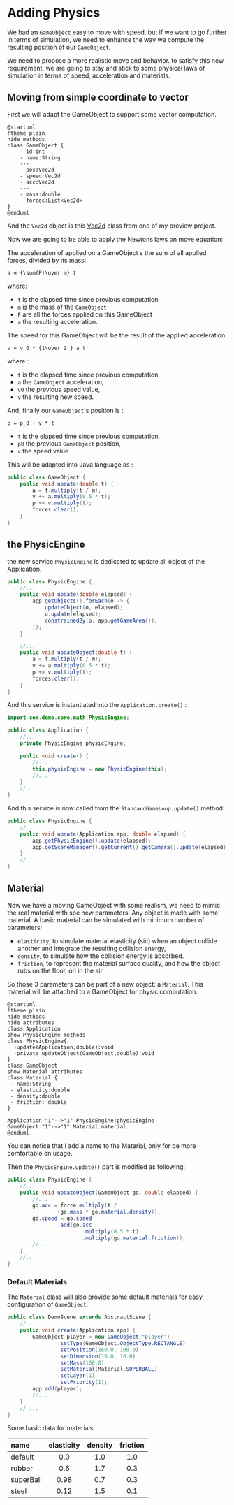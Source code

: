 # Adding Physics

We had an `GameObject` easy to move with speed. but if we want to go further in terms of simulation, we need to enhance
the way we compute the resulting position of our `GameObject`.

We need to propose a more realistic move and behavior. to satisfy this new requirement, we are going to stay and stick
to some physical laws of simulation in terms of speed, acceleration and materials.

## Moving from simple coordinate to vector

First we will adapt the GameObject to support some vector computation.

```plantuml
@startuml
!theme plain
hide methods
class GameObject {
    - id:int
    - name:String
    ---
    - pos:Vec2d
    - speed:Vec2d
    - acc:Vec2d
    ---
    - mass:double
    - forces:List<Vec2d>
}
@enduml
```

And the `Vec2d` object is
this [Vec2d](https://github.com/mcgivrer/monoclass2/blob/master/src/main/java/com/demoing/app/core/math/Vec2d.java)
class from one of my preview project.

Now we are going to be able to apply the Newtons laws on move equation:

The acceleration of applied on a GameObject s the sum of all applied forces, divided by its mass:

```Math
a = {\sum(F)\over m} t
```

where:

- `t` is the elapsed time since previous computation
- `m` is the mass of the `GameObject`
- `F` are all the forces applied on this GameObject
- `a` the resulting acceleration.

The speed for this GameObject will be the result of the applied acceleration:

```Math
v = v_0 * {1\over 2 } a t
```

where :

- `t` is the elapsed time since previous computation,
- `a` the `GameObject` acceleration,
- `v0` the previous speed value,
- `v` the resulting new speed.

And, finally our `GameObject`'s position is :

```Math
p = p_0 + v * t
```

- `t` is the elapsed time since previous computation,
- `p0` the previous `GameObject` position,
- `v` the speed value

This will be adapted into Java language as :

```java
public class GameObject {
    public void update(double t) {
        a = f.multiply(t / m);
        v += a.multiply(0.5 * t);
        p += v.multiply(t);
        forces.clear();
    }
}
```

## the PhysicEngine

the new service `PhysicEngine` is dedicated to update all object of the Application.

```java
public class PhysicEngine {
    //...
    public void update(double elapsed) {
        app.getObjects().forEach(o -> {
            updateObject(o, elapsed);
            o.update(elapsed);
            constrainedBy(o, app.getGameArea());
        });
    }

    //...
    public void updateObject(double t) {
        a = f.multiply(t / m);
        v += a.multiply(0.5 * t);
        p += v.multiply(t);
        forces.clear();
    }
}
```

And this service is instantiated into the `Application.create()` :

```java
import com.demo.core.math.PhysicEngine;

public class Application {
    //...
    private PhysicEngine physicEngine;

    public void create() {
        //...
        this.physicEngine = new PhysicEngine(this);
        //...
    }
    //...
}
```

And this service is now called from the `StandardGameLoop.update()` method:

```java
public class PhysicEngine {
    //...
    public void update(Application app, double elapsed) {
        app.getPhysicEngine().update(elapsed);
        app.getSceneManager().getCurrent().getCamera().update(elapsed);
    }
    //...
}
```

## Material

Now we have a moving GameObject with some realism, we need to mimic the real material with soe new parameters.
Any object is made with some material. A basic material can be simulated with minimum number of parameters:

- `elasticity`, to simulate material elasticity (sic) when an object collide another and integrate the resulting
  collision
  energy,
- `density`, to simulate how the collision energy is absorbed.
- `friction`, to represent the material surface quality, and how the object rubs on the floor, on in the air.

So those 3 parameters can be part of a new object: a `Material`. This material will be attached to a GameObject for
physic computation.

```plantuml
@startuml
!theme plain
hide methods
hide attributes
class Application
show PhysicEngine methods
class PhysicEngine{
  +update(Application,double):void
  -private updateObject(GameObject,double):void
}
class GameObject
show Material attributes
class Material {
 - name:String
 - elasticity:double
 - density:double
 - friction: double
}

Application "1"-->"1" PhysicEngine:physicEngine
GameObject "1"-->"1" Material:material
@enduml
```

You can notice that I add a name to the Material, only for be more comfortable on usage.

Then the `PhysicEngine.update()` part is modified as following:

```java
public class PhysicEngine {
    //...
    public void updateObject(GameObject go, double elapsed) {
        //...
        go.acc = force.multiply(t /
                (go.mass * go.material.density));
        go.speed = go.speed
                .add(go.acc
                        .multiply(0.5 * t)
                        .multiply(go.material.friction));
        //...
    }
    //...
}
```

### Default Materials

The `Material` class will also provide some default materials for easy configuration of `GameObject`.

```java
public class DemoScene extends AbstractScene {
    //...
    public void create(Application app) {
        GameObject player = new GameObject("player")
                .setType(GameObject.ObjectType.RECTANGLE)
                .setPosition(160.0, 100.0)
                .setDimension(16.0, 16.0)
                .setMass(100.0)
                .setMaterial(Material.SUPERBALL)
                .setLayer(1)
                .setPriority(1);
        app.add(player);
        //...
    }
    // ...
}
```

Some basic data for materials:

| name      | elasticity | density | friction |
|:----------|:----------:|:-------:|:--------:|
| default   |    0.0     |   1.0   |   1.0    |
| rubber    |    0.6     |   1.7   |   0.3    |
| superBall |    0.98    |   0.7   |   0.3    |
| steel     |    0.12    |   1.5   |   0.1    |
